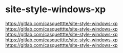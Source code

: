 # site-style-windows-xp
https://gitlab.com/casquetttte/site-style-windows-xp <br/>
https://gitlab.com/casquetttte/site-style-windows-xp <br/>
https://gitlab.com/casquetttte/site-style-windows-xp <br/>
https://gitlab.com/casquetttte/site-style-windows-xp <br/>
https://gitlab.com/casquetttte/site-style-windows-xp
